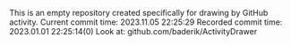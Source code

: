 This is an empty repository created specifically for drawing by GitHub activity.
Current commit time: 2023.11.05 22:25:29
Recorded commit time: 2023.01.01 22:25:14(0)
Look at: github.com/baderik/ActivityDrawer
